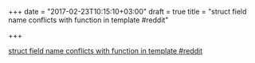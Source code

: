 +++
date = "2017-02-23T10:15:10+03:00"
draft = true
title = "struct field name conflicts with function in template  #reddit"

+++

<p><a href="https://t.co/dF41kHazOz">struct field name conflicts with function in template  #reddit</a></p>
